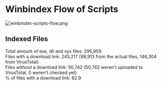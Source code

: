 # Winbindex Flow of Scripts

![winbindex-scripts-flow.png](winbindex-scripts-flow.png)

## Indexed Files

<!--FileStats-->
Total amount of exe, dll and sys files: 295,959  
Files with a download link: 245,217 (98,913 from the actual files, 146,304 from VirusTotal)  
Files without a download link: 50,742 (50,742 weren't uploaded to VirusTotal, 0 weren't checked yet)  
% of files with a download link: 82.9  
<!--/FileStats-->
